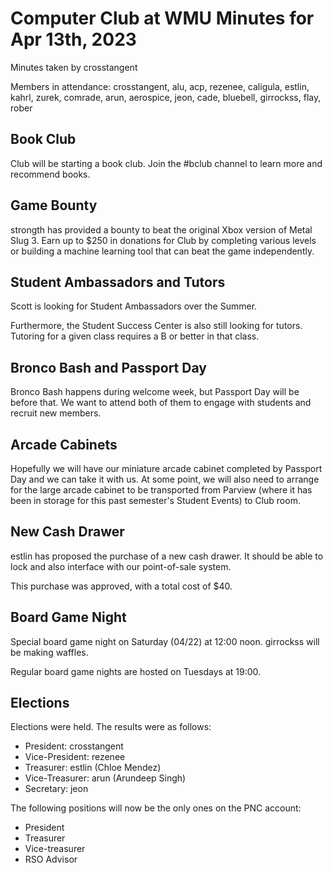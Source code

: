 # Computer Club at WMU Minutes for Apr 13th, 2023

Minutes taken by crosstangent

Members in attendance: crosstangent, alu, acp, rezenee, caligula, estlin, kahrl, zurek, comrade, arun, aerospice, jeon, cade, bluebell, girrockss, flay, rober

## Book Club

Club will be starting a book club. Join the #bclub channel to learn more and recommend books.

## Game Bounty

strongth has provided a bounty to beat the original Xbox version of Metal Slug 3. Earn up to $250 in donations for Club by completing various levels or building a machine learning tool that can beat the game independently.

## Student Ambassadors and Tutors

Scott is looking for Student Ambassadors over the Summer.

Furthermore, the Student Success Center is also still looking for tutors. Tutoring for a given class requires a B or better in that class.

## Bronco Bash and Passport Day

Bronco Bash happens during welcome week, but Passport Day will be before that. We want to attend both of them to engage with students and recruit new members. 

## Arcade Cabinets

Hopefully we will have our miniature arcade cabinet completed by Passport Day and we can take it with us. At some point, we will also need to arrange for the large arcade cabinet to be transported from Parview (where it has been in storage for this past semester's Student Events) to Club room.

## New Cash Drawer

estlin has proposed the purchase of a new cash drawer. It should be able to lock and also interface with our point-of-sale system.

This purchase was approved, with a total cost of $40.

## Board Game Night

Special board game night on Saturday (04/22) at 12:00 noon. girrockss will be making waffles.

Regular board game nights are hosted on Tuesdays at 19:00.

## Elections

Elections were held. The results were as follows:

* President: crosstangent
* Vice-President: rezenee
* Treasurer: estlin (Chloe Mendez)
* Vice-Treasurer: arun (Arundeep Singh)
* Secretary: jeon

The following positions will now be the only ones on the PNC account:

* President
* Treasurer
* Vice-treasurer
* RSO Advisor
